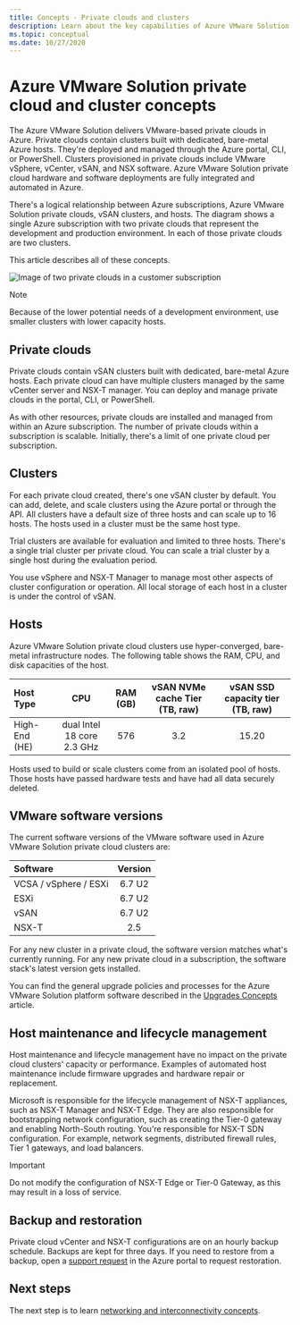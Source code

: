 ```yaml
---
title: Concepts - Private clouds and clusters
description: Learn about the key capabilities of Azure VMware Solution software-defined data centers and vSphere clusters. 
ms.topic: conceptual
ms.date: 10/27/2020
---
```


#  Azure VMware Solution private cloud and cluster concepts

The Azure VMware Solution delivers VMware-based private clouds in Azure. Private clouds contain clusters built with dedicated, bare-metal Azure hosts. They're deployed and managed through the Azure portal, CLI, or PowerShell.  Clusters provisioned in private clouds include VMware vSphere, vCenter, vSAN, and NSX software. Azure VMware Solution private cloud hardware and software deployments are fully integrated and automated in Azure.

There's a logical relationship between Azure subscriptions, Azure VMware Solution private clouds, vSAN clusters, and hosts. The diagram shows a single Azure subscription with two private clouds that represent the development and production environment.  In each of those private clouds are two clusters. 

This article describes all of these concepts.

![Image of two private clouds in a customer subscription](./media/hosts-clusters-private-clouds-final.png)

>[!NOTE]
>Because of the lower potential needs of a development environment, use smaller clusters with lower capacity hosts. 

## Private clouds

Private clouds contain vSAN clusters built with dedicated, bare-metal Azure hosts. Each private cloud can have multiple clusters managed by the same vCenter server and NSX-T manager. You can deploy and manage private clouds in the portal, CLI, or PowerShell. 

As with other resources, private clouds are installed and managed from within an Azure subscription. The number of private clouds within a subscription is scalable. Initially, there's a limit of one private cloud per subscription.

## Clusters
For each private cloud created, there's one vSAN cluster by default. You can add, delete, and scale clusters using the Azure portal or through the API.  All clusters have a default size of three hosts and can scale up to 16 hosts.  The hosts used in a cluster must be the same host type.

Trial clusters are available for evaluation and limited to three hosts. There's a single trial cluster per private cloud. You can scale a trial cluster by a single host during the evaluation period.

You use vSphere and NSX-T Manager to manage most other aspects of cluster configuration or operation. All local storage of each host in a cluster is under the control of vSAN.

## Hosts

Azure VMware Solution private cloud clusters use hyper-converged, bare-metal infrastructure nodes. The following table shows the RAM, CPU, and disk capacities of the host. 

| Host Type              |             CPU             |   RAM (GB)   |  vSAN NVMe cache Tier (TB, raw)  |  vSAN SSD capacity tier (TB, raw)  |
| :---                   |            :---:            |    :---:     |               :---:              |                :---:               |
| High-End (HE)          |  dual Intel 18 core 2.3 GHz  |     576      |                3.2               |                15.20               |

Hosts used to build or scale clusters come from an isolated pool of hosts. Those hosts have passed hardware tests and have had all data securely deleted. 

## VMware software versions

The current software versions of the VMware software used in Azure VMware Solution private cloud clusters are:

| Software              |    Version   |
| :---                  |     :---:    |
| VCSA / vSphere / ESXi |    6.7 U2    | 
| ESXi                  |    6.7 U2    | 
| vSAN                  |    6.7 U2    |
| NSX-T                 |      2.5     |

For any new cluster in a private cloud, the software version matches what's currently running. For any new private cloud in a subscription, the software stack's latest version gets installed.

You can find the general upgrade policies and processes for the Azure VMware Solution platform software described in the [Upgrades Concepts](concepts-upgrades.md) article.

## Host maintenance and lifecycle management

Host maintenance and lifecycle management have no impact on the private cloud clusters' capacity or performance.  Examples of automated host maintenance include firmware upgrades and hardware repair or replacement.

Microsoft is responsible for the lifecycle management of NSX-T appliances, such as NSX-T Manager and NSX-T Edge. They are also responsible for bootstrapping network configuration, such as creating the Tier-0 gateway and enabling North-South routing. You're responsible for NSX-T SDN configuration. For example, network segments, distributed firewall rules, Tier 1 gateways, and load balancers.

> [!IMPORTANT]
> Do not modify the configuration of NSX-T Edge or Tier-0 Gateway, as this may result in a loss of service.

## Backup and restoration

Private cloud vCenter and NSX-T configurations are on an hourly backup schedule.  Backups are kept for three days. If you need to restore from a backup, open a [support request](https://rc.portal.azure.com/#create/Microsoft.Support) in the Azure portal to request restoration.

## Next steps

The next step is to learn [networking and interconnectivity concepts](concepts-networking.md).

<!-- LINKS - internal -->

<!-- LINKS - external-->
[VCSA versions]: https://kb.vmware.com/s/article/2143838
[ESXi versions]: https://kb.vmware.com/s/article/2143832
[vSAN versions]: https://kb.vmware.com/s/article/2150753

